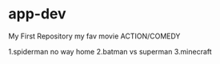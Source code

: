 # app-dev
My First Repository
my fav movie
ACTION/COMEDY

1.spiderman no way home
2.batman vs superman
3.minecraft
